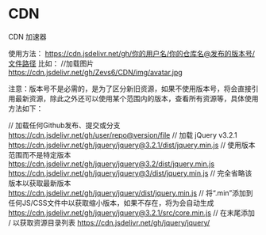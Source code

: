 # CDN
CDN 加速器

使用方法：
https://cdn.jsdelivr.net/gh/你的用户名/你的仓库名@发布的版本号/文件路径
比如：
//加载图片
https://cdn.jsdelivr.net/gh/Zevs6/CDN/img/avatar.jpg

注意：版本号不是必需的，是为了区分新旧资源，如果不使用版本号，将会直接引用最新资源，除此之外还可以使用某个范围内的版本，查看所有资源等，具体使用方法如下：

// 加载任何Github发布、提交或分支
https://cdn.jsdelivr.net/gh/user/repo@version/file
// 加载 jQuery v3.2.1
https://cdn.jsdelivr.net/gh/jquery/jquery@3.2.1/dist/jquery.min.js
// 使用版本范围而不是特定版本
https://cdn.jsdelivr.net/gh/jquery/jquery@3.2/dist/jquery.min.js
https://cdn.jsdelivr.net/gh/jquery/jquery@3/dist/jquery.min.js
// 完全省略该版本以获取最新版本
https://cdn.jsdelivr.net/gh/jquery/jquery/dist/jquery.min.js
// 将“.min”添加到任何JS/CSS文件中以获取缩小版本，如果不存在，将为会自动生成
https://cdn.jsdelivr.net/gh/jquery/jquery@3.2.1/src/core.min.js
// 在末尾添加 / 以获取资源目录列表
https://cdn.jsdelivr.net/gh/jquery/jquery/
